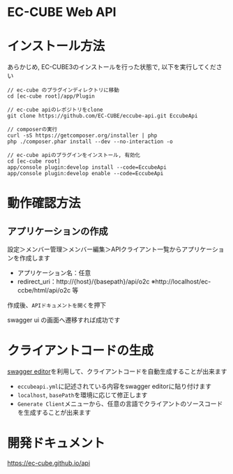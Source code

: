 # EC-CUBE Web API

# インストール方法

あらかじめ, EC-CUBE3のインストールを行った状態で, 以下を実行してください

```
// ec-cube のプラグインディレクトリに移動
cd [ec-cube root]/app/Plugin

// ec-cube apiのレポジトリをclone
git clone https://github.com/EC-CUBE/eccube-api.git EccubeApi

// composerの実行
curl -sS https://getcomposer.org/installer | php
php ./composer.phar install --dev --no-interaction -o

// ec-cube apiのプラグインをインストール, 有効化
cd [ec-cube root]
app/console plugin:develop install --code=EccubeApi
app/console plugin:develop enable --code=EccubeApi
```

# 動作確認方法

## アプリケーションの作成

設定＞メンバー管理＞メンバー編集＞APIクライアント一覧からアプリケーションを作成します

* アプリケーション名：任意
* redirect_uri：http://{host}/{basepath}/api/o2c ※http://localhost/ec-ccbe/html/api/o2c 等

作成後、`APIドキュメントを開く`を押下

swagger ui の画面へ遷移すれば成功です

# クライアントコードの生成

[swagger editor](http://editor.swagger.io/)を利用して、クライアントコードを自動生成することが出来ます

* `eccubeapi.yml`に記述されている内容をswagger editorに貼り付けます
* `localhost`, `basePath`を環境に応じて修正します
* `Generate Client`メニューから、任意の言語でクライアントのソースコードを生成することが出来ます

# 開発ドキュメント

https://ec-cube.github.io/api

